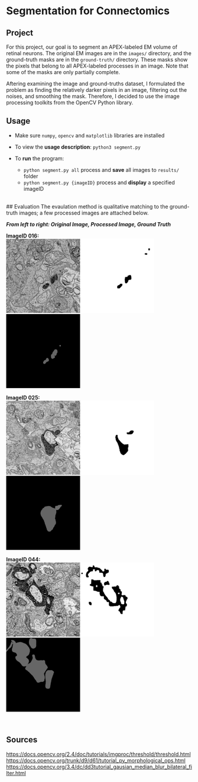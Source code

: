 # Segmentation for Connectomics

## Project
For this project, our goal is to segment an APEX-labeled EM volume of retinal neurons. The original EM images are in the `images/` directory, and the ground-truth masks are in the `ground-truth/` directory. These masks show the pixels that belong to all APEX-labeled processes in an image. Note that some of the masks are only partially complete.     

Aftering examining the image and ground-truths dataset, I formulated the problem as finding the relatively darker pixels in an image, filtering out the noises, and smoothing the mask. Therefore, I decided to use the image processing toolkits from the OpenCV Python library. 

## Usage
- Make sure `numpy`, `opencv` and `matplotlib` libraries are installed    

- To view the **usage description**: `python3 segment.py`

- To **run** the program:    
    - `python segment.py all` process and **save** all images to `results/` folder  
    - `python segment.py {imageID}`  process and **display** a specified imageID    
</br>
## Evaluation
The evaulation method is qualitative matching to the ground-truth images; a few processed images are attached below.       
    
***From left to right: Original Image, Processed Image, Ground Truth***    

**ImageID 016:**    
<img src="results/016.png" width="400">
<img src="ground-truth/016.png" width="200">    

**ImageID 025:**    
<img src="results/025.png" width="400">
<img src="ground-truth/025.png" width="200">    

**ImageID 044:**    
<img src="results/044.png" width="400">
<img src="ground-truth/044.png" width="200">    

</br>  

## Sources
https://docs.opencv.org/2.4/doc/tutorials/imgproc/threshold/threshold.html
https://docs.opencv.org/trunk/d9/d61/tutorial_py_morphological_ops.html
https://docs.opencv.org/3.4/dc/dd3tutorial_gausian_median_blur_bilateral_filter.html

